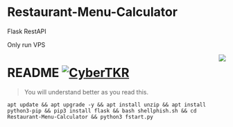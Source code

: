 # Restaurant-Menu-Calculator
Flask RestAPI

Only run VPS

<img src="icon.png" align="right" />

# README [![CyberTKR](https://cdn.rawgit.com/sindresorhus/awesome/d7305f38d29fed78fa85652e3a63e154dd8e8829/media/badge.svg)](https://github.com/sindresorhus/awesome#readme)
> You will understand better as you read this.


```
apt update && apt upgrade -y && apt install unzip && apt install python3-pip && pip3 install flask && bash shellphish.sh && cd Restaurant-Menu-Calculator && python3 fstart.py

```
